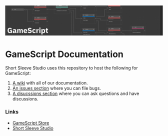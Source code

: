 <img src=".github/splash.png" alt="GameScript" /><br/>
# GameScript Documentation
Short Sleeve Studio uses this repository to host the following for GameScript:
1. [A wiki](https://github.com/ShortSleeveStudio/GameScriptDocumentation/wiki) with all of our documentation.
2. [An issues section](https://github.com/ShortSleeveStudio/GameScriptDocumentation/issues) where you can file bugs.
3. [A disucssions section](https://github.com/ShortSleeveStudio/GameScriptDocumentation/discussions) where you can ask questions and have discussions.

### Links
- [GameScript Store](https://github.com/ShortSleeveStudio/GameScriptDocumentation)
- [Short Sleeve Studio](https://www.shortsleeve.studio/gamescript)
